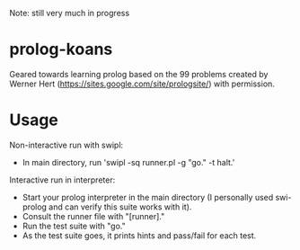 Note: still very much in progress

prolog-koans
============

Geared towards learning prolog based on the 99 problems created by Werner Hert (https://sites.google.com/site/prologsite/) with permission.


Usage
============

Non-interactive run with swipl:
- In main directory, run 'swipl -sq runner.pl -g "go." -t halt.'

Interactive run in interpreter:
- Start your prolog interpreter in the main directory (I personally used swi-prolog and can verify this suite works with it).
- Consult the runner file with "[runner]."
- Run the test suite with "go."
- As the test suite goes, it prints hints and pass/fail for each test.

